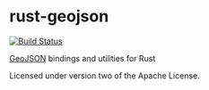 rust-geojson
============

[![Build Status](https://travis-ci.org/georust/rust-geojson.svg)](https://travis-ci.org/georust/rust-geojson)

[GeoJSON](http://geojson.org/) bindings and utilities for Rust

Licensed under version two of the Apache License.
